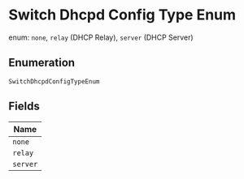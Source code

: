 
# Switch Dhcpd Config Type Enum

enum: `none`, `relay` (DHCP Relay), `server` (DHCP Server)

## Enumeration

`SwitchDhcpdConfigTypeEnum`

## Fields

| Name |
|  --- |
| `none` |
| `relay` |
| `server` |

